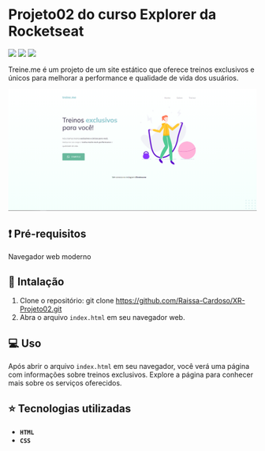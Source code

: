 # Projeto02 do curso Explorer da Rocketseat
<p>
    <img src="http://img.shields.io/static/v1?label=LICENSE&message=MIT&color=green"/>
    <img src="http://img.shields.io/static/v1?label=VERSION&message=2.0&color=blue"/>
    <img src="http://img.shields.io/static/v1?label=STATUS&message=DEPLOY&color=orange"/>
</p>

Treine.me é um projeto de um site estático que oferece treinos exclusivos e únicos para melhorar a performance e qualidade de vida dos usuários.

![Imagem do página inicial do projeto](./images/XR-Projeto02.png)

## :exclamation: Pré-requisitos

Navegador web moderno

## :hammer: Intalação

1. Clone o repositório: git clone https://github.com/Raissa-Cardoso/XR-Projeto02.git
2. Abra o arquivo `index.html` em seu navegador web.

## :computer: Uso

Após abrir o arquivo `index.html` em seu navegador, você verá uma página com informações sobre treinos exclusivos. Explore a página para conhecer mais sobre os serviços oferecidos.

## :star: Tecnologias utilizadas

- **`HTML`**
- **`CSS`**
